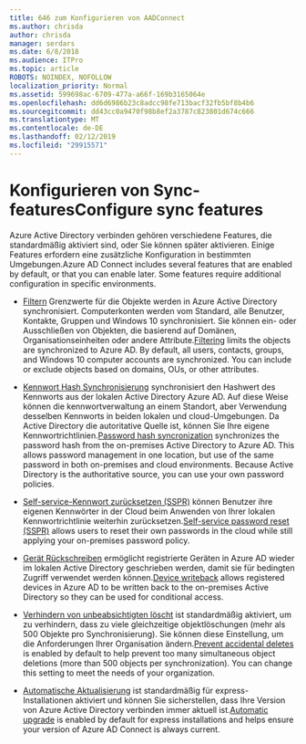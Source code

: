 ```yaml
---
title: 646 zum Konfigurieren von AADConnect
ms.author: chrisda
author: chrisda
manager: serdars
ms.date: 6/8/2018
ms.audience: ITPro
ms.topic: article
ROBOTS: NOINDEX, NOFOLLOW
localization_priority: Normal
ms.assetid: 599698ac-6709-477a-a66f-169b3165064e
ms.openlocfilehash: dd6d6986b23c8adcc98fe713bacf32fb5bf8b4b6
ms.sourcegitcommit: dd43cc0a9470f98b8ef2a3787c823801d674c666
ms.translationtype: MT
ms.contentlocale: de-DE
ms.lasthandoff: 02/12/2019
ms.locfileid: "29915571"
---
```

# <a name="configure-sync-features"></a><span data-ttu-id="18bd0-102">Konfigurieren von Sync-features</span><span class="sxs-lookup"><span data-stu-id="18bd0-102">Configure sync features</span></span>

<span data-ttu-id="18bd0-p101">Azure Active Directory verbinden gehören verschiedene Features, die standardmäßig aktiviert sind, oder Sie können später aktivieren. Einige Features erfordern eine zusätzliche Konfiguration in bestimmten Umgebungen.</span><span class="sxs-lookup"><span data-stu-id="18bd0-p101">Azure AD Connect includes several features that are enabled by default, or that you can enable later. Some features require additional configuration in specific environments.</span></span>
  
- <span data-ttu-id="18bd0-p102">[Filtern](https://docs.microsoft.com/azure/active-directory/connect/active-directory-aadconnectsync-configure-filtering) Grenzwerte für die Objekte werden in Azure Active Directory synchronisiert. Computerkonten werden vom Standard, alle Benutzer, Kontakte, Gruppen und Windows 10 synchronisiert. Sie können ein- oder Ausschließen von Objekten, die basierend auf Domänen, Organisationseinheiten oder andere Attribute.</span><span class="sxs-lookup"><span data-stu-id="18bd0-p102">[Filtering](https://docs.microsoft.com/azure/active-directory/connect/active-directory-aadconnectsync-configure-filtering) limits the objects are synchronized to Azure AD. By default, all users, contacts, groups, and Windows 10 computer accounts are synchronized. You can include or exclude objects based on domains, OUs, or other attributes.</span></span> 
    
- <span data-ttu-id="18bd0-p103">[Kennwort Hash Synchronisierung](https://docs.microsoft.com/azure/active-directory/connect/active-directory-aadconnectsync-implement-password-hash-synchronization) synchronisiert den Hashwert des Kennworts aus der lokalen Active Directory Azure AD. Auf diese Weise können die kennwortverwaltung an einem Standort, aber Verwendung desselben Kennworts in beiden lokalen und cloud-Umgebungen. Da Active Directory die autoritative Quelle ist, können Sie Ihre eigene Kennwortrichtlinien.</span><span class="sxs-lookup"><span data-stu-id="18bd0-p103">[Password hash syncronization](https://docs.microsoft.com/azure/active-directory/connect/active-directory-aadconnectsync-implement-password-hash-synchronization) synchronizes the password hash from the on-premises Active Directory to Azure AD. This allows password management in one location, but use of the same password in both on-premises and cloud environments. Because Active Directory is the authoritative source, you can use your own password policies.</span></span> 
    
- <span data-ttu-id="18bd0-111">[Self-service-Kennwort zurücksetzen (SSPR)](https://docs.microsoft.com/azure/active-directory/authentication/quickstart-sspr) können Benutzer ihre eigenen Kennwörter in der Cloud beim Anwenden von Ihrer lokalen Kennwortrichtlinie weiterhin zurücksetzen.</span><span class="sxs-lookup"><span data-stu-id="18bd0-111">[Self-service password reset (SSPR)](https://docs.microsoft.com/azure/active-directory/authentication/quickstart-sspr) allows users to reset their own passwords in the cloud while still applying your on-premises password policy.</span></span> 
    
- <span data-ttu-id="18bd0-112">[Gerät Rückschreiben](https://docs.microsoft.com/azure/active-directory/connect/active-directory-aadconnect-feature-device-writeback) ermöglicht registrierte Geräten in Azure AD wieder im lokalen Active Directory geschrieben werden, damit sie für bedingten Zugriff verwendet werden können.</span><span class="sxs-lookup"><span data-stu-id="18bd0-112">[Device writeback](https://docs.microsoft.com/azure/active-directory/connect/active-directory-aadconnect-feature-device-writeback) allows registered devices in Azure AD to be written back to the on-premises Active Directory so they can be used for conditional access.</span></span> 
    
- <span data-ttu-id="18bd0-p104">[Verhindern von unbeabsichtigten löscht](https://docs.microsoft.com/azure/active-directory/connect/active-directory-aadconnectsync-feature-prevent-accidental-deletes) ist standardmäßig aktiviert, um zu verhindern, dass zu viele gleichzeitige objektlöschungen (mehr als 500 Objekte pro Synchronisierung). Sie können diese Einstellung, um die Anforderungen Ihrer Organisation ändern.</span><span class="sxs-lookup"><span data-stu-id="18bd0-p104">[Prevent accidental deletes](https://docs.microsoft.com/azure/active-directory/connect/active-directory-aadconnectsync-feature-prevent-accidental-deletes) is enabled by default to help prevent too many simultaneous object deletions (more than 500 objects per synchronization). You can change this setting to meet the needs of your organization.</span></span> 
    
- <span data-ttu-id="18bd0-115">[Automatische Aktualisierung](https://docs.microsoft.com/azure/active-directory/connect/active-directory-aadconnect-feature-automatic-upgrade) ist standardmäßig für express-Installationen aktiviert und können Sie sicherstellen, dass Ihre Version von Azure Active Directory verbinden immer aktuell ist.</span><span class="sxs-lookup"><span data-stu-id="18bd0-115">[Automatic upgrade](https://docs.microsoft.com/azure/active-directory/connect/active-directory-aadconnect-feature-automatic-upgrade) is enabled by default for express installations and helps ensure your version of Azure AD Connect is always current.</span></span> 
    

